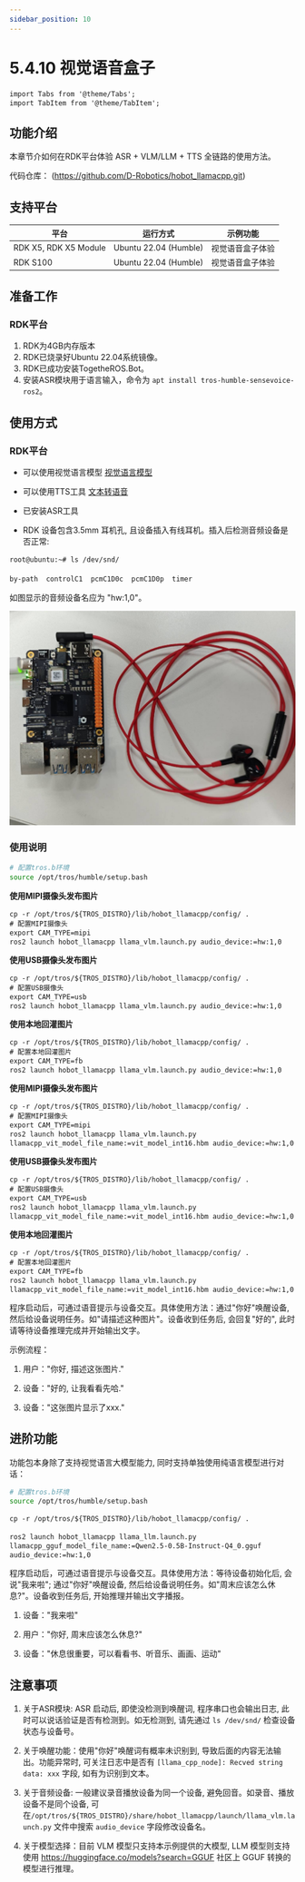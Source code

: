 ```yaml
---
sidebar_position: 10
---
```


# 5.4.10 视觉语音盒子

```mdx-code-block
import Tabs from '@theme/Tabs';
import TabItem from '@theme/TabItem';
```

## 功能介绍

本章节介如何在RDK平台体验 ASR + VLM/LLM + TTS 全链路的使用方法。

代码仓库： (https://github.com/D-Robotics/hobot_llamacpp.git)

## 支持平台

| 平台                            | 运行方式     | 示例功能           |
| ------------------------------- | ------------ | ------------------ |
| RDK X5, RDK X5 Module | Ubuntu 22.04 (Humble) | 视觉语音盒子体验 |
| RDK S100 | Ubuntu 22.04 (Humble) | 视觉语音盒子体验 |

## 准备工作

### RDK平台

1. RDK为4GB内存版本
2. RDK已烧录好Ubuntu 22.04系统镜像。
3. RDK已成功安装TogetheROS.Bot。
4. 安装ASR模块用于语言输入，命令为 `apt install tros-humble-sensevoice-ros2`。

## 使用方式

### RDK平台

- 可以使用视觉语言模型 [视觉语言模型](/docs/05_Robot_development/02_quick_demo/hobot_llamacpp.md)

- 可以使用TTS工具 [文本转语音](/docs/05_Robot_development/02_quick_demo/hobot_tts.md)

- 已安装ASR工具

- RDK 设备包含3.5mm 耳机孔, 且设备插入有线耳机。插入后检测音频设备是否正常:

```bash
root@ubuntu:~# ls /dev/snd/

by-path  controlC1  pcmC1D0c  pcmC1D0p  timer
```

如图显示的音频设备名应为 "hw:1,0"。

![headset](/../static/img/05_Robot_development/04_apps/image/vlm_boxs/headset.jpg)

### 使用说明

```bash
# 配置tros.b环境
source /opt/tros/humble/setup.bash
```

<Tabs groupId="tros-distro">
<TabItem value="x5" label="RDK X5">

**使用MIPI摄像头发布图片**

```shell
cp -r /opt/tros/${TROS_DISTRO}/lib/hobot_llamacpp/config/ .
# 配置MIPI摄像头
export CAM_TYPE=mipi
ros2 launch hobot_llamacpp llama_vlm.launch.py audio_device:=hw:1,0
```

**使用USB摄像头发布图片**

```shell
cp -r /opt/tros/${TROS_DISTRO}/lib/hobot_llamacpp/config/ .
# 配置USB摄像头
export CAM_TYPE=usb
ros2 launch hobot_llamacpp llama_vlm.launch.py audio_device:=hw:1,0
```

**使用本地回灌图片**

```shell
cp -r /opt/tros/${TROS_DISTRO}/lib/hobot_llamacpp/config/ .
# 配置本地回灌图片
export CAM_TYPE=fb
ros2 launch hobot_llamacpp llama_vlm.launch.py audio_device:=hw:1,0
```

</TabItem>

<TabItem value="s100" label="RDK S100">

**使用MIPI摄像头发布图片**

```shell
cp -r /opt/tros/${TROS_DISTRO}/lib/hobot_llamacpp/config/ .
# 配置MIPI摄像头
export CAM_TYPE=mipi
ros2 launch hobot_llamacpp llama_vlm.launch.py llamacpp_vit_model_file_name:=vit_model_int16.hbm audio_device:=hw:1,0
```

**使用USB摄像头发布图片**

```shell
cp -r /opt/tros/${TROS_DISTRO}/lib/hobot_llamacpp/config/ .
# 配置USB摄像头
export CAM_TYPE=usb
ros2 launch hobot_llamacpp llama_vlm.launch.py llamacpp_vit_model_file_name:=vit_model_int16.hbm audio_device:=hw:1,0
```

**使用本地回灌图片**

```shell
cp -r /opt/tros/${TROS_DISTRO}/lib/hobot_llamacpp/config/ .
# 配置本地回灌图片
export CAM_TYPE=fb
ros2 launch hobot_llamacpp llama_vlm.launch.py llamacpp_vit_model_file_name:=vit_model_int16.hbm audio_device:=hw:1,0
```

</TabItem>

</Tabs>

程序启动后，可通过语音提示与设备交互。具体使用方法：通过"你好"唤醒设备, 然后给设备说明任务。如"请描述这种图片"。设备收到任务后, 会回复"好的", 此时请等待设备推理完成并开始输出文字。

示例流程：

1. 用户："你好, 描述这张图片."

2. 设备："好的, 让我看看先哈."

3. 设备："这张图片显示了xxx."

## 进阶功能

功能包本身除了支持视觉语言大模型能力, 同时支持单独使用纯语言模型进行对话：

```bash
# 配置tros.b环境
source /opt/tros/humble/setup.bash
```

```shell
cp -r /opt/tros/${TROS_DISTRO}/lib/hobot_llamacpp/config/ .

ros2 launch hobot_llamacpp llama_llm.launch.py llamacpp_gguf_model_file_name:=Qwen2.5-0.5B-Instruct-Q4_0.gguf audio_device:=hw:1,0 
```

程序启动后，可通过语音提示与设备交互。具体使用方法：等待设备初始化后, 会说"我来啦"; 通过"你好"唤醒设备, 然后给设备说明任务。如"周末应该怎么休息?"。设备收到任务后, 开始推理并输出文字播报。

1. 设备："我来啦"

2. 用户："你好, 周末应该怎么休息?"

3. 设备："休息很重要，可以看看书、听音乐、画画、运动"

## 注意事项

1. 关于ASR模块: ASR 启动后, 即使没检测到唤醒词, 程序串口也会输出日志, 此时可以说话验证是否有检测到。如无检测到, 请先通过 `ls /dev/snd/` 检查设备状态与设备号。

2. 关于唤醒功能：使用"你好"唤醒词有概率未识别到, 导致后面的内容无法输出。功能异常时, 可关注日志中是否有 `[llama_cpp_node]: Recved string data: xxx` 字段, 如有为识别到文本。

3. 关于音频设备: 一般建议录音播放设备为同一个设备, 避免回音。如录音、播放设备不是同个设备, 可在`/opt/tros/${TROS_DISTRO}/share/hobot_llamacpp/launch/llama_vlm.launch.py` 文件中搜索 `audio_device` 字段修改设备名。

4. 关于模型选择：目前 VLM 模型只支持本示例提供的大模型, LLM 模型则支持使用 https://huggingface.co/models?search=GGUF 社区上 GGUF 转换的模型进行推理。